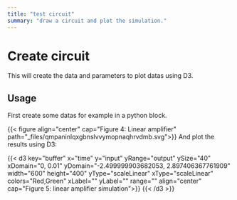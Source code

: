 ```yaml
---
title: "test circuit"
summary: "draw a circuit and plot the simulation."
---
```


# Create circuit

This will create the data and parameters to plot datas using D3.

## Usage

First create some datas for example in a python block.

{{< figure align="center" cap="Figure 4: Linear amplifier" path="_files/qmpaninlqxgbnslvvymopnaqhrvdmb.svg">}}
And plot the results using D3:

{{< d3 key="buffer" x="time" y="input" yRange="output" ySize="40" xDomain="0, 0.01" yDomain="-2.499999903682053, 2.897406367761909" width="600" height="400" yType="scaleLinear" xType="scaleLinear" colors="Red,Green" xLabel="" yLabel="" range="" align="center" cap="Figure 5: linear amplifier simulation">}}
{{< /d3 >}}
